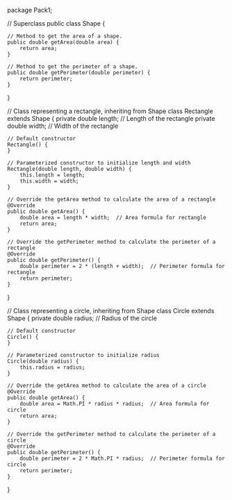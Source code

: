 package Pack1;  

// Superclass
public class Shape {
    
    // Method to get the area of a shape. 
    public double getArea(double area) {
        return area;
    }
    
    // Method to get the perimeter of a shape. 
    public double getPerimeter(double perimeter) {
        return perimeter;
    }
}

// Class representing a rectangle, inheriting from Shape
class Rectangle extends Shape {
    private double length;  // Length of the rectangle
    private double width;   // Width of the rectangle
    
    // Default constructor
    Rectangle() {
    }
    
    // Parameterized constructor to initialize length and width
    Rectangle(double length, double width) {
        this.length = length;
        this.width = width;
    }
    
    // Override the getArea method to calculate the area of a rectangle
    @Override
    public double getArea() {
        double area = length * width;  // Area formula for rectangle
        return area;
    }
    
    // Override the getPerimeter method to calculate the perimeter of a rectangle
    @Override
    public double getPerimeter() {
        double perimeter = 2 * (length + width);  // Perimeter formula for rectangle
        return perimeter;
    }
}

// Class representing a circle, inheriting from Shape
class Circle extends Shape {
    private double radius;  // Radius of the circle
    
    // Default constructor
    Circle() {
    }
    
    // Parameterized constructor to initialize radius
    Circle(double radius) {
        this.radius = radius;
    }
    
    // Override the getArea method to calculate the area of a circle
    @Override
    public double getArea() {
        double area = Math.PI * radius * radius;  // Area formula for circle
        return area;
    }
    
    // Override the getPerimeter method to calculate the perimeter of a circle
    @Override
    public double getPerimeter() {
        double perimeter = 2 * Math.PI * radius;  // Perimeter formula for circle
        return perimeter;
    }
}
